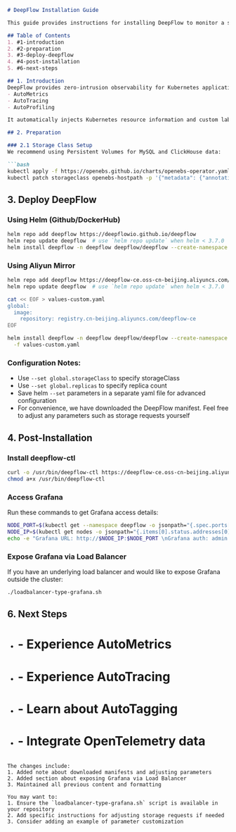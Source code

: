 ```markdown
# DeepFlow Installation Guide

This guide provides instructions for installing DeepFlow to monitor a single Kubernetes cluster.

## Table of Contents
1. #1-introduction
2. #2-preparation
3. #3-deploy-deepflow
4. #4-post-installation
5. #6-next-steps

## 1. Introduction
DeepFlow provides zero-intrusion observability for Kubernetes applications, collecting:
- AutoMetrics
- AutoTracing
- AutoProfiling

It automatically injects Kubernetes resource information and custom labels into all observability data.

## 2. Preparation

### 2.1 Storage Class Setup
We recommend using Persistent Volumes for MySQL and ClickHouse data:

```bash
kubectl apply -f https://openebs.github.io/charts/openebs-operator.yaml
kubectl patch storageclass openebs-hostpath -p '{"metadata": {"annotations":{"storageclass.kubernetes.io/is-default-class":"true"}}}'
```

## 3. Deploy DeepFlow

### Using Helm (Github/DockerHub)
```bash
helm repo add deepflow https://deepflowio.github.io/deepflow
helm repo update deepflow  # use `helm repo update` when helm < 3.7.0
helm install deepflow -n deepflow deepflow/deepflow --create-namespace
```

### Using Aliyun Mirror
```bash
helm repo add deepflow https://deepflow-ce.oss-cn-beijing.aliyuncs.com/chart/stable
helm repo update deepflow  # use `helm repo update` when helm < 3.7.0

cat << EOF > values-custom.yaml
global:
  image:
    repository: registry.cn-beijing.aliyuncs.com/deepflow-ce
EOF

helm install deepflow -n deepflow deepflow/deepflow --create-namespace \
  -f values-custom.yaml
```

### Configuration Notes:
- Use `--set global.storageClass` to specify storageClass
- Use `--set global.replicas` to specify replica count
- Save helm `--set` parameters in a separate yaml file for advanced configuration
- For convenience, we have downloaded the DeepFlow manifest. Feel free to adjust any parameters such as storage requests yourself

## 4. Post-Installation

### Install deepflow-ctl
```bash
curl -o /usr/bin/deepflow-ctl https://deepflow-ce.oss-cn-beijing.aliyuncs.com/bin/ctl/stable/linux/$(arch | sed 's|x86_64|amd64|' | sed 's|aarch64|arm64|')/deepflow-ctl
chmod a+x /usr/bin/deepflow-ctl
```

### Access Grafana
Run these commands to get Grafana access details:
```bash
NODE_PORT=$(kubectl get --namespace deepflow -o jsonpath="{.spec.ports[0].nodePort}" services deepflow-grafana)
NODE_IP=$(kubectl get nodes -o jsonpath="{.items[0].status.addresses[0].address}")
echo -e "Grafana URL: http://$NODE_IP:$NODE_PORT \nGrafana auth: admin:deepflow"
```

### Expose Grafana via Load Balancer
If you have an underlying load balancer and would like to expose Grafana outside the cluster:
```bash
./loadbalancer-type-grafana.sh
```

## 6. Next Steps
- # - Experience AutoMetrics
- # - Experience AutoTracing
- # - Learn about AutoTagging
- # - Integrate OpenTelemetry data
```

The changes include:
1. Added note about downloaded manifests and adjusting parameters
2. Added section about exposing Grafana via Load Balancer
3. Maintained all previous content and formatting

You may want to:
1. Ensure the `loadbalancer-type-grafana.sh` script is available in your repository
2. Add specific instructions for adjusting storage requests if needed
3. Consider adding an example of parameter customization
